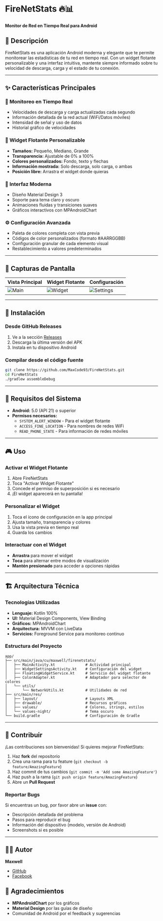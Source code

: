 # FireNetStats 🔥📊  
**Monitor de Red en Tiempo Real para Android**  


## 📱 Descripción  
FireNetStats es una aplicación Android moderna y elegante que te permite monitorear las estadísticas de tu red en tiempo real. Con un widget flotante personalizable y una interfaz intuitiva, mantente siempre informado sobre tu velocidad de descarga, carga y el estado de tu conexión.  

---

## ✨ Características Principales  

### 🎯 **Monitoreo en Tiempo Real**  
- Velocidades de descarga y carga actualizadas cada segundo  
- Información detallada de la red actual (WiFi/Datos móviles)  
- Intensidad de señal y uso de datos  
- Historial gráfico de velocidades  

### 🎨 **Widget Flotante Personalizable**  
- **Tamaños:** Pequeño, Mediano, Grande  
- **Transparencia:** Ajustable de 0% a 100%  
- **Colores personalizados:** Fondo, texto y flechas  
- **Información mostrada:** Solo descarga, solo carga, o ambas  
- **Posición libre:** Arrastra el widget donde quieras  

### 🎪 **Interfaz Moderna**  
- Diseño Material Design 3  
- Soporte para tema claro y oscuro  
- Animaciones fluidas y transiciones suaves  
- Gráficos interactivos con MPAndroidChart  

### ⚙️ **Configuración Avanzada**  
- Paleta de colores completa con vista previa  
- Códigos de color personalizados (formato #AARRGGBB)  
- Configuración granular de cada elemento visual  
- Restablecimiento a valores predeterminados  

---

## 📸 Capturas de Pantalla  

| Vista Principal | Widget Flotante | Configuración |
|----------------|----------------|----------------|
| ![Main](https://via.placeholder.com/200x400?text=Main+Screen) | ![Widget](https://via.placeholder.com/200x400?text=Floating+Widget) | ![Settings](https://via.placeholder.com/200x400?text=Settings) |

---

## 🚀 Instalación  

### **Desde GitHub Releases**  
1. Ve a la sección [Releases](https://github.com/MaxCode93/FireNetStats/releases)  
2. Descarga la última versión del APK  
3. Instala en tu dispositivo Android  

### **Compilar desde el código fuente**  
```bash
git clone https://github.com/MaxCode93/FireNetStats.git
cd FireNetStats
./gradlew assembleDebug
```

---

## 🔧 Requisitos del Sistema  
- **Android:** 5.0 (API 21) o superior  
- **Permisos necesarios:**  
  - `SYSTEM_ALERT_WINDOW` - Para el widget flotante  
  - `ACCESS_FINE_LOCATION` - Para nombres de redes WiFi  
  - `READ_PHONE_STATE` - Para información de redes móviles  

---

## 🎮 Uso  

### **Activar el Widget Flotante**  
1. Abre FireNetStats  
2. Toca "Activar Widget Flotante"  
3. Concede el permiso de superposición si es necesario  
4. ¡El widget aparecerá en tu pantalla!  

### **Personalizar el Widget**  
1. Toca el ícono de configuración en la app principal  
2. Ajusta tamaño, transparencia y colores  
3. Usa la vista previa en tiempo real  
4. Guarda los cambios  

### **Interactuar con el Widget**  
- **Arrastra** para mover el widget  
- **Toca** para alternar entre modos de visualización  
- **Mantén presionado** para acceder a opciones rápidas  

---

## 🏗️ Arquitectura Técnica  

### **Tecnologías Utilizadas**  
- **Lenguaje:** Kotlin 100%  
- **UI:** Material Design Components, View Binding  
- **Gráficos:** MPAndroidChart  
- **Arquitectura:** MVVM con LiveData  
- **Servicios:** Foreground Service para monitoreo continuo  

### **Estructura del Proyecto**  
```
app/
├── src/main/java/cu/maxwell/firenetstats/
│   ├── MainActivity.kt              # Actividad principal
│   ├── WidgetSettingsActivity.kt    # Configuración del widget
│   ├── FloatingWidgetService.kt     # Servicio del widget flotante
│   ├── ColorAdapter.kt              # Adaptador para selector de colores
│   └── utils/
│       └── NetworkUtils.kt          # Utilidades de red
├── src/main/res/
│   ├── layout/                      # Layouts XML
│   ├── drawable/                    # Recursos gráficos
│   ├── values/                      # Colores, strings, estilos
│   └── values-night/                # Tema oscuro
└── build.gradle                     # Configuración de Gradle
```

---

## 🤝 Contribuir  
¡Las contribuciones son bienvenidas! Si quieres mejorar FireNetStats:  

1. Haz **fork** del repositorio  
2. Crea una rama para tu feature (`git checkout -b feature/AmazingFeature`)  
3. Haz commit de tus cambios (`git commit -m 'Add some AmazingFeature'`)  
4. Haz push a la rama (`git push origin feature/AmazingFeature`)  
5. Abre un **Pull Request**  

### **Reportar Bugs**  
Si encuentras un bug, por favor abre un **issue** con:  
- Descripción detallada del problema  
- Pasos para reproducir el bug  
- Información del dispositivo (modelo, versión de Android)  
- Screenshots si es posible  

---

## 👨‍💻 Autor  
**Maxwell**  
- [GitHub](https://github.com/MaxCode93)  
- [Facebook](https://facebook.com/MaxCode93)  

## 🙏 Agradecimientos  
- **MPAndroidChart** por los gráficos  
- **Material Design** por las guías de diseño  
- Comunidad de Android por el feedback y sugerencias
